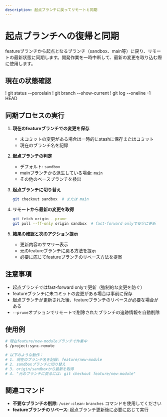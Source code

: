 ```yaml
---
description: 起点ブランチに戻ってリモートと同期
---
```


# 起点ブランチへの復帰と同期

featureブランチから起点となるブランチ（sandbox、main等）に戻り、リモートの最新状態に同期します。開発作業を一時中断して、最新の変更を取り込む際に使用します。

## 現在の状態確認
! git status --porcelain
! git branch --show-current
! git log --oneline -1 HEAD

## 同期プロセスの実行

1. **現在のfeatureブランチでの変更を保存**
   - 未コミットの変更がある場合は一時的にstashに保存またはコミット
   - 現在のブランチ名を記録

2. **起点ブランチの判定**
   - デフォルト: `sandbox`
   - mainブランチから派生している場合: `main`
   - その他のベースブランチを検出

3. **起点ブランチに切り替え**
   ```bash
   git checkout sandbox  # または main
   ```

4. **リモートから最新の変更を取得**
   ```bash
   git fetch origin --prune
   git pull --ff-only origin sandbox  # fast-forward onlyで安全に更新
   ```

5. **結果の確認と次のアクション提示**
   - 更新内容のサマリー表示
   - 元のfeatureブランチに戻る方法を提示
   - 必要に応じてfeatureブランチのリベース方法を提案

## 注意事項
- 起点ブランチではfast-forward onlyで更新（強制的な変更を防ぐ）
- featureブランチに未コミットの変更がある場合は事前に保存
- 起点ブランチが更新された後、featureブランチのリベースが必要な場合がある
- `--prune`オプションでリモートで削除されたブランチの追跡情報を自動削除

## 使用例

```bash
# 現在feature/new-moduleブランチで作業中
$ /project:sync-remote

# 以下のような動作：
# 1. 現在のブランチ名を記録: feature/new-module
# 2. sandboxブランチに切り替え
# 3. origin/sandboxから最新を取得
# 4. "元のブランチに戻るには: git checkout feature/new-module"
```

## 関連コマンド
- **不要なブランチの削除**: `/user:clean-branches` コマンドを使用してください
- **featureブランチのリベース**: 起点ブランチ更新後に必要に応じて実行